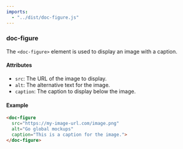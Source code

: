 ```yaml
---
imports:
  - "../dist/doc-figure.js"
---
```


### doc-figure

The `<doc-figure>` element is used to display an image with a caption. 

#### Attributes

- `src`: The URL of the image to display.
- `alt`: The alternative text for the image.
- `caption`: The caption to display below the image.

#### Example

```html
<doc-figure 
  src="https://my-image-url.com/image.png" 
  alt="Go global mockups" 
  caption="This is a caption for the image.">
</doc-figure>
```

<doc-figure 
  src="https://cdn.jsdelivr.net/gh/opral/monorepo@latest/inlang/documentation/ecosystem/assets/go-global-mockup02.png" 
  alt="Inlang ecosystem" 
  caption="Globalization/localization of software requires adjustments from design to development to translation.">
</doc-figure>
